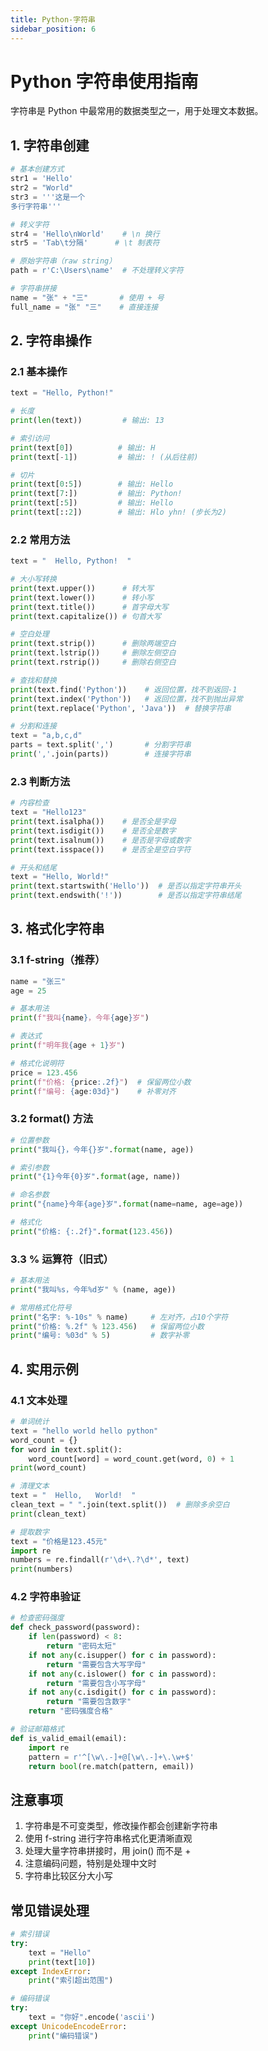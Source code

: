 ```yaml
---
title: Python-字符串
sidebar_position: 6
---
```


# Python 字符串使用指南

字符串是 Python 中最常用的数据类型之一，用于处理文本数据。

## 1. 字符串创建

```python
# 基本创建方式
str1 = 'Hello'
str2 = "World"
str3 = '''这是一个
多行字符串'''

# 转义字符
str4 = 'Hello\nWorld'    # \n 换行
str5 = 'Tab\t分隔'      # \t 制表符

# 原始字符串（raw string）
path = r'C:\Users\name'  # 不处理转义字符

# 字符串拼接
name = "张" + "三"       # 使用 + 号
full_name = "张" "三"    # 直接连接
```

## 2. 字符串操作

### 2.1 基本操作

```python
text = "Hello, Python!"

# 长度
print(len(text))         # 输出: 13

# 索引访问
print(text[0])          # 输出: H
print(text[-1])         # 输出: ! (从后往前)

# 切片
print(text[0:5])        # 输出: Hello
print(text[7:])         # 输出: Python!
print(text[:5])         # 输出: Hello
print(text[::2])        # 输出: Hlo yhn! (步长为2)
```

### 2.2 常用方法

```python
text = "  Hello, Python!  "

# 大小写转换
print(text.upper())      # 转大写
print(text.lower())      # 转小写
print(text.title())      # 首字母大写
print(text.capitalize()) # 句首大写

# 空白处理
print(text.strip())      # 删除两端空白
print(text.lstrip())     # 删除左侧空白
print(text.rstrip())     # 删除右侧空白

# 查找和替换
print(text.find('Python'))    # 返回位置，找不到返回-1
print(text.index('Python'))   # 返回位置，找不到抛出异常
print(text.replace('Python', 'Java'))  # 替换字符串

# 分割和连接
text = "a,b,c,d"
parts = text.split(',')       # 分割字符串
print(','.join(parts))        # 连接字符串
```

### 2.3 判断方法

```python
# 内容检查
text = "Hello123"
print(text.isalpha())    # 是否全是字母
print(text.isdigit())    # 是否全是数字
print(text.isalnum())    # 是否是字母或数字
print(text.isspace())    # 是否全是空白字符

# 开头和结尾
text = "Hello, World!"
print(text.startswith('Hello'))  # 是否以指定字符串开头
print(text.endswith('!'))        # 是否以指定字符串结尾
```

## 3. 格式化字符串

### 3.1 f-string（推荐）

```python
name = "张三"
age = 25

# 基本用法
print(f"我叫{name}，今年{age}岁")

# 表达式
print(f"明年我{age + 1}岁")

# 格式化说明符
price = 123.456
print(f"价格: {price:.2f}")  # 保留两位小数
print(f"编号: {age:03d}")    # 补零对齐
```

### 3.2 format() 方法

```python
# 位置参数
print("我叫{}，今年{}岁".format(name, age))

# 索引参数
print("{1}今年{0}岁".format(age, name))

# 命名参数
print("{name}今年{age}岁".format(name=name, age=age))

# 格式化
print("价格: {:.2f}".format(123.456))
```

### 3.3 % 运算符（旧式）

```python
# 基本用法
print("我叫%s，今年%d岁" % (name, age))

# 常用格式化符号
print("名字: %-10s" % name)     # 左对齐，占10个字符
print("价格: %.2f" % 123.456)   # 保留两位小数
print("编号: %03d" % 5)         # 数字补零
```

## 4. 实用示例

### 4.1 文本处理

```python
# 单词统计
text = "hello world hello python"
word_count = {}
for word in text.split():
    word_count[word] = word_count.get(word, 0) + 1
print(word_count)

# 清理文本
text = "  Hello,   World!  "
clean_text = " ".join(text.split())  # 删除多余空白
print(clean_text)

# 提取数字
text = "价格是123.45元"
import re
numbers = re.findall(r'\d+\.?\d*', text)
print(numbers)
```

### 4.2 字符串验证

```python
# 检查密码强度
def check_password(password):
    if len(password) < 8:
        return "密码太短"
    if not any(c.isupper() for c in password):
        return "需要包含大写字母"
    if not any(c.islower() for c in password):
        return "需要包含小写字母"
    if not any(c.isdigit() for c in password):
        return "需要包含数字"
    return "密码强度合格"

# 验证邮箱格式
def is_valid_email(email):
    import re
    pattern = r'^[\w\.-]+@[\w\.-]+\.\w+$'
    return bool(re.match(pattern, email))
```

## 注意事项

1. 字符串是不可变类型，修改操作都会创建新字符串
2. 使用 f-string 进行字符串格式化更清晰直观
3. 处理大量字符串拼接时，用 join() 而不是 +
4. 注意编码问题，特别是处理中文时
5. 字符串比较区分大小写

## 常见错误处理

```python
# 索引错误
try:
    text = "Hello"
    print(text[10])
except IndexError:
    print("索引超出范围")

# 编码错误
try:
    text = "你好".encode('ascii')
except UnicodeEncodeError:
    print("编码错误")
``` 
